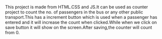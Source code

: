This project is made from HTML.CSS and JS.It can be used as counter project to count the no. of passengers in the bus or any other public transport.This has a increment button which is used when a passenger has entered and it will increase the count when clicked.While when we click on save button it will show on the screen.After saving,the counter will count from 0.
